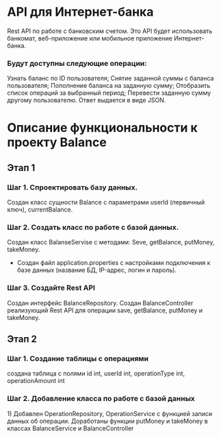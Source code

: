# API для Интернет-банка
Rest API по работе с банковским счетом. Это API будет использовать банкомат, веб-приложение или мобильное приложение Интернет-банка. 
<h3>Будут доступны следующие операции:</h3>
Узнать баланс по ID пользователя;
Снятие заданной суммы с баланса пользователя;
Пополнение баланса на заданную сумму;
Отобразить список операций за выбранный период;
Перевести заданную сумму другому пользователю.
Ответ выдается в виде JSON.

# Описание функциональности к проекту Balance
<h2>Этап 1</h2>
<h3>Шаг 1. Спроектировать базу данных.</h3>

<p>Создан класс сущности Balance c параметрами userId (первичный ключ), currentBalance.</p>

<h3>Шаг 2. Создать класс по работе с базой данных.</h3>

<p>Создан класс BalanseServise с методами: Seve, getBalance, putMoneу, takeMoney.

* Создан файл application.properties с настройками подключения к базе данных (название БД, IP-адрес, логин и пароль).</p>

<h3>Шаг 3. Создайте Rest API</h3>
<p>Создан интерфейс BalanceRepository. Создан BalanceController реализующий Rest API для операции save, getBalance, putMoney и takeMoney.</p>
<h2>Этап 2</h2>
<h3>Шаг 1. Создание таблицы с операциями</h3>
создана таблица с полями id int, userId int, operationType int, operationAmount int
<h3>Шаг 2. Добавление класса по работе с базой данных</h3>
1) Добавлен OperationRepository, OperationService с функцией записи данных об операции. Доработаны функции putMoney и takeMoney в классах BalanceService и BalanceController
